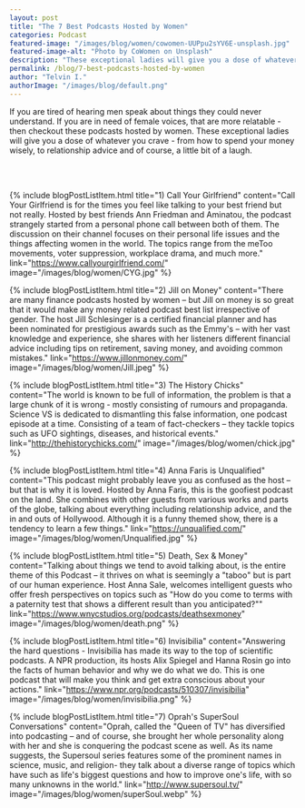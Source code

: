```yaml
---
layout: post
title: "The 7 Best Podcasts Hosted by Women"
categories: Podcast
featured-image: "/images/blog/women/cowomen-UUPpu2sYV6E-unsplash.jpg"
featured-image-alt: "Photo by CoWomen on Unsplash"
description: "These exceptional ladies will give you a dose of whatever you crave - from how to spend your money wisely, to relationship advice and of course, a little bit of a laugh"
permalink: /blog/7-best-podcasts-hosted-by-women
author: "Telvin I."
authorImage: "/images/blog/default.png"
---
```


<p>If you are tired of hearing men speak about things they could never understand. If you are in need of female voices, that are more relatable - then checkout these podcasts hosted by women. These exceptional ladies will give you a dose of whatever you crave - from how to spend your money wisely, to relationship advice and of course, a little bit of a laugh.</p>

<br><br>

{% include blogPostListItem.html
  title="1) Call Your Girlfriend"
  content="Call Your Girlfriend is for the times you feel like talking to your best friend but not really. Hosted by best friends Ann Friedman and Aminatou, the podcast strangely started from a personal phone call between both of them. The discussion on their channel focuses on their personal life issues and the things affecting women in the world. The topics range from the meToo movements, voter suppression, workplace drama, and much more."
  link="https://www.callyourgirlfriend.com/"
  image="/images/blog/women/CYG.jpg"
%}

{% include blogPostListItem.html
  title="2) Jill on Money"
  content="There are many finance podcasts hosted by women – but Jill on money is so great that it would make any money related podcast best list irrespective of gender. The host Jill Schlesinger is a certified financial planner and has been nominated for prestigious awards such as the Emmy's – with her vast knowledge and experience, she shares with her listeners different financial advice including tips on retirement, saving money, and avoiding common mistakes."
  link="https://www.jillonmoney.com/"
  image="/images/blog/women/Jill.jpeg"
%}

{% include blogPostListItem.html
  title="3) The History Chicks"
  content="The world is known to be full of information, the problem is that a large chunk of it is wrong -  mostly consisting of rumours and propaganda. Science VS is dedicated to dismantling this false information, one podcast episode at a time. Consisting of a team of fact-checkers – they tackle topics such as UFO sightings, diseases, and historical events."
  link="http://thehistorychicks.com/"
  image="/images/blog/women/chick.jpg"
%}

{% include blogPostListItem.html
  title="4) Anna Faris is Unqualified"
  content="This podcast might probably leave you as confused as the host – but that is why it is loved. Hosted by Anna Faris, this is the goofiest podcast on the land. She combines with other guests from various works and parts of the globe, talking about everything including relationship advice, and the in and outs of Hollywood. Although it is a funny themed show, there is a tendency to learn a few things."
  link="https://unqualified.com/"
  image="/images/blog/women/Unqualified.jpg"
%}

{% include blogPostListItem.html
  title="5) Death, Sex & Money"
  content="Talking about things we tend to avoid talking about, is the entire theme of this Podcast – it thrives on what is seemingly a \"taboo\" but is part of our human experience.  Host Anna Sale, welcomes intelligent guests who offer fresh perspectives on topics such as \"How do you come to terms with a paternity test that shows a different result than you anticipated?\""
  link="https://www.wnycstudios.org/podcasts/deathsexmoney"
  image="/images/blog/women/death.png"
%}

{% include blogPostListItem.html
  title="6) Invisibilia"
  content="Answering the hard questions - Invisibilia has made its way to the top of scientific podcasts. A NPR production, its hosts Alix Spiegel and Hanna Rosin go into the facts of human behavior and why we do what we do. This is one podcast that will make you think and get extra conscious about your actions."
  link="https://www.npr.org/podcasts/510307/invisibilia"
  image="/images/blog/women/invisibilia.png"
%}

{% include blogPostListItem.html
  title="7) Oprah's SuperSoul Conversations"
  content="Oprah, called the \"Queen of TV\"  has diversified into podcasting – and of course, she brought her whole personality along with her and she is conquering the podcast scene as well. As its name suggests, the Supersoul series features some of the prominent names in science, music, and religion- they talk about a diverse range of topics which have such as life's biggest questions and how to improve one's life, with so many unknowns in the world."
  link="http://www.supersoul.tv/"
  image="/images/blog/women/superSoul.webp"
%}
